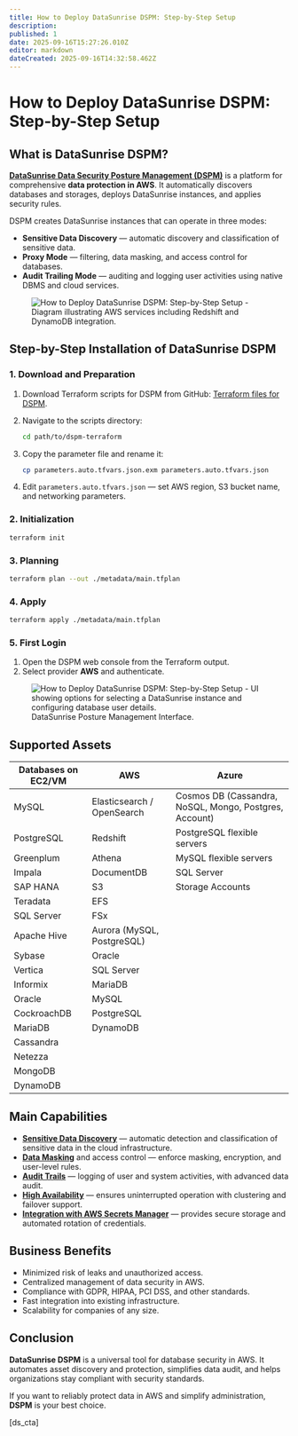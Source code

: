 ```yaml
---
title: How to Deploy DataSunrise DSPM: Step-by-Step Setup
description: 
published: 1
date: 2025-09-16T15:27:26.010Z
editor: markdown
dateCreated: 2025-09-16T14:32:58.462Z
---
```



# How to Deploy DataSunrise DSPM: Step-by-Step Setup



## What is DataSunrise DSPM?

**[DataSunrise Data Security Posture Management (DSPM)](https://www.datasunrise.com/knowledge-center/dspm-data-security-posture-management/)** is a platform for comprehensive **data protection in AWS**. It automatically discovers databases and storages, deploys DataSunrise instances, and applies security rules.

DSPM creates DataSunrise instances that can operate in three modes:

* **Sensitive Data Discovery** — automatic discovery and classification of sensitive data.
* **Proxy Mode** — filtering, data masking, and access control for databases.
* **Audit Trailing Mode** — auditing and logging user activities using native DBMS and cloud services.


<figure>
  <img src="https://www.datasunrise.com/wp-content/uploads/2025/09/how-to-deploy-datasunrise-dspm-step-by-step-setup-01-diagram-illustrating-aws-services-including-redshi.webp" alt="How to Deploy DataSunrise DSPM: Step-by-Step Setup - Diagram illustrating AWS services including Redshift and DynamoDB integration." class="alignnone size-full" />
</figure>


## Step-by-Step Installation of DataSunrise DSPM

### 1. Download and Preparation

1. Download Terraform scripts for DSPM from GitHub: [Terraform files for DSPM](https://github.com/datasunrise-github/dspm/tree/main/aws).
2. Navigate to the scripts directory:

   ```bash
   cd path/to/dspm-terraform
   ```
3. Copy the parameter file and rename it:

   ```bash
   cp parameters.auto.tfvars.json.exm parameters.auto.tfvars.json
   ```
4. Edit `parameters.auto.tfvars.json` — set AWS region, S3 bucket name, and networking parameters.

### 2. Initialization

```bash
terraform init
```

### 3. Planning

```bash
terraform plan --out ./metadata/main.tfplan
```

### 4. Apply

```bash
terraform apply ./metadata/main.tfplan
```

### 5. First Login

1. Open the DSPM web console from the Terraform output.
2. Select provider **AWS** and authenticate.

<figure>
  <img src="https://www.datasunrise.com/wp-content/uploads/2025/09/how-to-deploy-datasunrise-dspm-step-by-step-setup-02-ui-showing-options-for-selecting-a-datasunrise-ins.webp" alt="How to Deploy DataSunrise DSPM: Step-by-Step Setup - UI showing options for selecting a DataSunrise instance and configuring database user details." class="alignnone size-full" />
  <figcaption class="default-figcaptions">DataSunrise Posture Management Interface.</figcaption>
</figure>

## Supported Assets

| **Databases on EC2/VM** | **AWS**                    | **Azure**                                              |
| ----------------------- | -------------------------- | ------------------------------------------------------ |
| MySQL                   | Elasticsearch / OpenSearch | Cosmos DB (Cassandra, NoSQL, Mongo, Postgres, Account) |
| PostgreSQL              | Redshift                   | PostgreSQL flexible servers                            |
| Greenplum               | Athena                     | MySQL flexible servers                                 |
| Impala                  | DocumentDB                 | SQL Server                                             |
| SAP HANA                | S3                         | Storage Accounts                                       |
| Teradata                | EFS                        |                                                        |
| SQL Server              | FSx                        |                                                        |
| Apache Hive             | Aurora (MySQL, PostgreSQL) |                                                        |
| Sybase                  | Oracle                     |                                                        |
| Vertica                 | SQL Server                 |                                                        |
| Informix                | MariaDB                    |                                                        |
| Oracle                  | MySQL                      |                                                        |
| CockroachDB             | PostgreSQL                 |                                                        |
| MariaDB                 | DynamoDB                   |                                                        |
| Cassandra               |                            |                                                        |
| Netezza                 |                            |                                                        |
| MongoDB                 |                            |                                                        |
| DynamoDB                |                            |                                                        |


## Main Capabilities

* **[Sensitive Data Discovery](https://www.datasunrise.com/data-discovery/)** — automatic detection and classification of sensitive data in the cloud infrastructure.
* **[Data Masking](https://www.datasunrise.com/professional-info/what-is-data-masking/)** and access control — enforce masking, encryption, and user-level rules.
* **[Audit Trails](https://www.datasunrise.com/knowledge-center/audit-trails)** — logging of user and system activities, with advanced data audit.
* **[High Availability](https://www.datasunrise.com/datasunrise-quick-start-on-aws/)** — ensures uninterrupted operation with clustering and failover support.
* **[Integration with AWS Secrets Manager](https://www.datasunrise.com/professional-info/running-ds-on-kubernetes/)** — provides secure storage and automated rotation of credentials.


## Business Benefits

* Minimized risk of leaks and unauthorized access.
* Centralized management of data security in AWS.
* Compliance with GDPR, HIPAA, PCI DSS, and other standards.
* Fast integration into existing infrastructure.
* Scalability for companies of any size.


## Conclusion

**DataSunrise DSPM** is a universal tool for database security in AWS. It automates asset discovery and protection, simplifies data audit, and helps organizations stay compliant with security standards.

If you want to reliably protect data in AWS and simplify administration, **DSPM** is your best choice.

[ds_cta]
